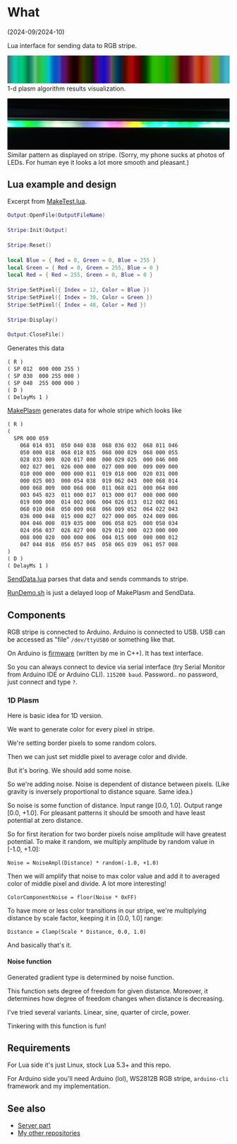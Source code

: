 # What

(2024-09/2024-10)

Lua interface for sending data to RGB stripe.

![Image](Images/Plasm_1d.png)
1-d plasm algorithm results visualization.

![Image](Images/Stripe.png)
Similar pattern as displayed on stripe. (Sorry, my phone sucks at
photos of LEDs. For human eye it looks a lot more smooth and pleasant.)

## Lua example and design

Excerpt from [MakeTest.lua][MakeTest].

```Lua
Output:OpenFile(OutputFileName)

Stripe:Init(Output)

Stripe:Reset()

local Blue = { Red = 0, Green = 0, Blue = 255 }
local Green = { Red = 0, Green = 255, Blue = 0 }
local Red = { Red = 255, Green = 0, Blue = 0 }

Stripe:SetPixel({ Index = 12, Color = Blue })
Stripe:SetPixel({ Index = 30, Color = Green })
Stripe:SetPixel({ Index = 48, Color = Red })

Stripe:Display()

Output:CloseFile()
```

Generates this data

```
( R )
( SP 012  000 000 255 )
( SP 030  000 255 000 )
( SP 048  255 000 000 )
( D )
( DelayMs 1 )
```

[MakePlasm][MakePlasm] generates data for whole stripe which looks like

```
( R )
(
  SPR 000 059
    068 014 031  050 040 038  068 036 032  068 011 046
    050 000 018  068 018 035  068 000 029  068 000 055
    028 033 009  020 017 000  000 029 025  000 046 000
    002 027 001  026 000 000  027 000 000  009 009 000
    010 000 000  000 000 011  019 018 000  020 031 000
    000 025 003  000 054 038  019 062 043  000 068 014
    000 068 009  000 068 000  011 068 021  000 064 000
    003 045 023  011 000 017  013 000 017  008 000 000
    019 000 000  014 002 006  004 026 013  012 002 061
    060 010 068  050 000 068  066 009 052  064 022 043
    036 000 048  015 000 027  027 000 005  024 009 006
    004 046 000  019 035 000  006 058 025  000 058 034
    024 056 037  026 027 000  029 012 000  023 000 000
    008 000 020  000 000 006  004 015 000  000 000 012
    047 044 016  056 057 045  058 065 039  061 057 008
)
( D )
( DelayMs 1 )
```

[SendData.lua][SendData] parses that data and sends commands to stripe.

[RunDemo.sh][RunDemo] is just a delayed loop of MakePlasm and SendData.


## Components

RGB stripe is connected to Arduino. Arduino is connected to USB.
USB can be accessed as "file" `/dev/ttyUSB0` or something like that.

On Arduino is [firmware][Firmware] (written by me in C++).
It has text interface.

So you can always connect to device via serial interface (try
Serial Monitor from Arduino IDE or Arduino CLI). `115200 baud`.
Password.. no password, just connect and type `?`.


### 1D Plasm

Here is basic idea for 1D version.

We want to generate color for every pixel in stripe.

We're setting border pixels to some random colors.

Then we can just set middle pixel to average color and divide.

But it's boring. We should add some noise.

So we're adding noise. Noise is dependent of distance between pixels.
(Like gravity is inversely proportional to distance square. Same
idea.)

So noise is some function of distance. Input range [0.0, 1.0]. Output
range [0.0, +1.0]. For pleasant patterns it should be smooth and have
least potential at zero distance.

So for first iteration for two border pixels noise amplitude will have
greatest potential. To make it random, we multiply amplitude by
random value in [-1.0, +1.0]:

```
Noise = NoiseAmpl(Distance) * random(-1.0, +1.0)
```

Then we will amplify that noise to max color value and add it to
averaged color of middle pixel and divide. A lot more interesting!

```
ColorComponentNoise = floor(Noise * 0xFF)
```

To have more or less color transitions in our stripe, we're multiplying
distance by scale factor, keeping it in [0.0, 1.0] range:

```
Distance = Clamp(Scale * Distance, 0.0, 1.0)
```

And basically that's it.


#### Noise function

Generated gradient type is determined by noise function.

This function sets degree of freedom for given distance. Moreover,
it determines how degree of freedom changes when distance is decreasing.

I've tried several variants. Linear, sine, quarter of circle, power.

Tinkering with this function is fun!


## Requirements

For Lua side it's just Linux, stock Lua 5.3+ and this repo.

For Arduino side you'll need Arduino (lol), WS2812B RGB stripe,
`arduino-cli` framework and my implementation.


## See also

* [Server part][Firmware]
* [My other repositories][contents]

[Firmware]: https://github.com/martin-eden/Embedded-me_RgbStripeConsole
[Itness]: https://github.com/martin-eden/Lua-Itness
[contents]: https://github.com/martin-eden/contents

[MakeTest]: MakeTest.lua
[MakePlasm]: MakePlasm.lua
[SendData]: SendData.lua
[RunDemo]: RunDemo.sh
